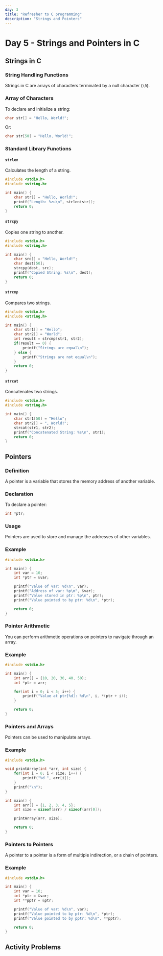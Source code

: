 ```yaml
---
day: 3
title: "Refresher to C programming"
description: "Strings and Pointers"
---
```


# Day 5 - Strings and Pointers in C

## Strings in C

### String Handling Functions
Strings in C are arrays of characters terminated by a null character (`\0`).

### Array of Characters
To declare and initialize a string:
```c
char str[] = "Hello, World!";
```
Or:
```c
char str[50] = "Hello, World!";
```

### Standard Library Functions

#### `strlen`
Calculates the length of a string.
```c
#include <stdio.h>
#include <string.h>

int main() {
    char str[] = "Hello, World!";
    printf("Length: %zu\n", strlen(str));
    return 0;
}
```

#### `strcpy`
Copies one string to another.
```c
#include <stdio.h>
#include <string.h>

int main() {
    char src[] = "Hello, World!";
    char dest[50];
    strcpy(dest, src);
    printf("Copied String: %s\n", dest);
    return 0;
}
```

#### `strcmp`
Compares two strings.
```c
#include <stdio.h>
#include <string.h>

int main() {
    char str1[] = "Hello";
    char str2[] = "World";
    int result = strcmp(str1, str2);
    if(result == 0) {
        printf("Strings are equal\n");
    } else {
        printf("Strings are not equal\n");
    }
    return 0;
}
```

#### `strcat`
Concatenates two strings.
```c
#include <stdio.h>
#include <string.h>

int main() {
    char str1[50] = "Hello";
    char str2[] = ", World!";
    strcat(str1, str2);
    printf("Concatenated String: %s\n", str1);
    return 0;
}
```

## Pointers

### Definition
A pointer is a variable that stores the memory address of another variable.

### Declaration
To declare a pointer:
```c
int *ptr;
```

### Usage
Pointers are used to store and manage the addresses of other variables.

### Example
```c
#include <stdio.h>

int main() {
    int var = 10;
    int *ptr = &var;

    printf("Value of var: %d\n", var);
    printf("Address of var: %p\n", &var);
    printf("Value stored in ptr: %p\n", ptr);
    printf("Value pointed to by ptr: %d\n", *ptr);

    return 0;
}
```

### Pointer Arithmetic
You can perform arithmetic operations on pointers to navigate through an array.

### Example
```c
#include <stdio.h>

int main() {
    int arr[] = {10, 20, 30, 40, 50};
    int *ptr = arr;

    for(int i = 0; i < 5; i++) {
        printf("Value at ptr[%d]: %d\n", i, *(ptr + i));
    }

    return 0;
}
```

### Pointers and Arrays
Pointers can be used to manipulate arrays.

### Example
```c
#include <stdio.h>

void printArray(int *arr, int size) {
    for(int i = 0; i < size; i++) {
        printf("%d ", arr[i]);
    }
    printf("\n");
}

int main() {
    int arr[] = {1, 2, 3, 4, 5};
    int size = sizeof(arr) / sizeof(arr[0]);

    printArray(arr, size);

    return 0;
}
```

### Pointers to Pointers
A pointer to a pointer is a form of multiple indirection, or a chain of pointers.

### Example
```c
#include <stdio.h>

int main() {
    int var = 10;
    int *ptr = &var;
    int **pptr = &ptr;

    printf("Value of var: %d\n", var);
    printf("Value pointed to by ptr: %d\n", *ptr);
    printf("Value pointed to by pptr: %d\n", **pptr);

    return 0;
}
```

## Activity Problems  
<!-- TODO -->
